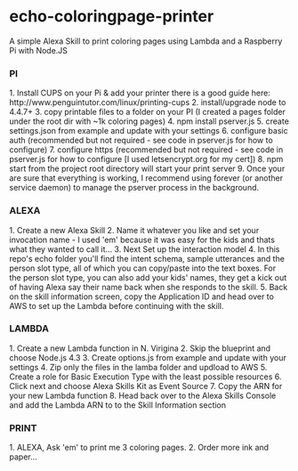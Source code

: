 # echo-coloringpage-printer
A simple Alexa Skill to print coloring pages using Lambda and a Raspberry Pi with Node.JS

<h3>PI</h3>
1. Install CUPS on your Pi & add your printer there is a good guide here: http://www.penguintutor.com/linux/printing-cups
2. install/upgrade node to 4.4.7+
3. copy printable files to a folder on your PI (I created a pages folder under the root dir with ~1k coloring pages)
4. npm install pserver.js
5. create settings.json from example and update with your settings 
6. configure basic auth (recommended but not required - see code in pserver.js for how to configure)
7. configure https (recommended but not required - see code in pserver.js for how to configure [I used letsencrypt.org for my cert])
8. npm start from the project root directory will start your print server 
9. Once your are sure that everything is working, I recommend using forever (or another service daemon) to manage the pserver process in the background.

<h3>ALEXA</h3>
1. Create a new Alexa Skill 
2. Name it whatever you like and set your invocation name - I used 'em' because it was easy for the kids and thats what they wanted to call it...
3. Next Set up the interaction model
4. In this repo's echo folder you'll find the intent schema, sample utterances and the person slot type, all of which you can copy/paste into the text boxes. For the person slot type, you can also add your kids' names, they get a kick out of having Alexa say their name back when she responds to the skill.
5. Back on the skill information screen, copy the Application ID and head over to AWS to set up the Lambda before continuing with the skill.

<h3>LAMBDA</h3>
1. Create a new Lambda function in N. Virigina
2. Skip the blueprint and choose Node.js 4.3
3. Create options.js from example and update with your settings
4. Zip only the files in the lamba folder and updload to AWS
5. Create a role for Basic Execution Type with the least possible resources
6. Click next and choose Alexa Skills Kit as Event Source
7. Copy the ARN for your new Lambda function
8. Head back over to the Alexa Skills Console and add the Lambda ARN to to the Skill Information section

<h3>PRINT</h3>
1. ALEXA, Ask 'em' to print me 3 coloring pages.
2. Order more ink and paper...
